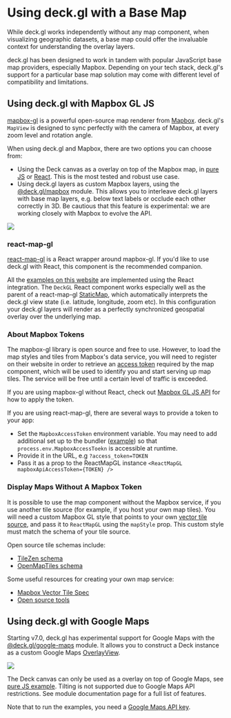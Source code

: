 # Using deck.gl with a Base Map

While deck.gl works independently without any map component, when visualizing geographic datasets, a base map could offer the invaluable context for understanding the overlay layers.

deck.gl has been designed to work in tandem with popular JavaScript base map providers, especially Mapbox. Depending on your tech stack, deck.gl's support for a particular base map solution may come with different level of compatibility and limitations.

## Using deck.gl with Mapbox GL JS

[mapbox-gl](https://github.com/mapbox/mapbox-gl-js) is a powerful open-source map renderer from [Mapbox](https://mapbox.com). deck.gl's `MapView` is designed to sync perfectly with the camera of Mapbox, at every zoom level and rotation angle.

When using deck.gl and Mapbox, there are two options you can choose from:

- Using the Deck canvas as a overlay on top of the Mapbox map, in [pure JS](https://github.com/visgl/deck.gl/tree/8.2-release/examples/get-started/pure-js/mapbox) or [React](https://github.com/visgl/deck.gl/tree/8.2-release/examples/get-started/react/mapbox). This is the most tested and robust use case.
- Using deck.gl layers as custom Mapbox layers, using the [@deck.gl/mapbox](/docs/api-reference/mapbox/overview.md) module. This allows you to interleave deck.gl layers with base map layers, e.g. below text labels or occlude each other correctly in 3D. Be cautious that this feature is experimental: we are working closely with Mapbox to evolve the API.

<img src="https://raw.github.com/visgl/deck.gl-data/master/images/whats-new/mapbox-layers.jpg" />


### react-map-gl

[react-map-gl](https://github.com/visgl/react-map-gl) is a React wrapper around mapbox-gl. If you'd like to use deck.gl with React, this component is the recommended companion.

All the [examples on this website](https://github.com/visgl/deck.gl/tree/8.2-release/examples/website) are implemented using the React integration. The `DeckGL` React component works especially well as the parent of a react-map-gl [StaticMap](https://visgl.github.io/react-map-gl/docs/api-reference/static-map), which automatically interprets the deck.gl view state (i.e. latitude, longitude, zoom etc). In this configuration your deck.gl layers will render as a perfectly synchronized geospatial overlay over the underlying map.

### About Mapbox Tokens

The mapbox-gl library is open source and free to use. However, to load the map styles and tiles from Mapbox's data service, you will need to register on their website in order to retrieve an [access token](https://docs.mapbox.com/help/how-mapbox-works/access-tokens/) required by the map component, which will be used to identify you and start serving up map tiles. The service will be free until a certain level of traffic is exceeded.

If you are using mapbox-gl without React, check out [Mapbox GL JS API](https://docs.mapbox.com/mapbox-gl-js/api/#accesstoken) for how to apply the token.

If you are using react-map-gl, there are several ways to provide a token to your app:

* Set the `MapboxAccessToken` environment variable. You may need to add additional set up to the bundler ([example](https://webpack.js.org/plugins/environment-plugin/)) so that `process.env.MapboxAccessToekn` is accessible at runtime.
* Provide it in the URL, e.g `?access_token=TOKEN`
* Pass it as a prop to the ReactMapGL instance `<ReactMapGL mapboxApiAccessToken={TOKEN} />`


### Display Maps Without A Mapbox Token

It is possible to use the map component without the Mapbox service, if you use another tile source (for example, if you host your own map tiles). You will need a custom Mapbox GL style that points to your own [vector tile source](https://www.mapbox.com/mapbox-gl-js/style-spec/), and pass it to `ReactMapGL` using the `mapStyle` prop. This custom style must match the schema of your tile source. 

Open source tile schemas include: 

- [TileZen schema](https://tilezen.readthedocs.io/en/latest/layers/)
- [OpenMapTiles schema ](https://openmaptiles.org/schema/)

Some useful resources for creating your own map service:

- [Mapbox Vector Tile Spec](https://www.mapbox.com/developers/vector-tiles/)
- [Open source tools](https://github.com/mapbox/awesome-vector-tiles)


## Using deck.gl with Google Maps

Starting v7.0, deck.gl has experimental support for Google Maps with the [@deck.gl/google-maps](/docs/api-reference/google-maps/overview.md) module. It allows you to construct a Deck instance as a custom Google Maps [OverlayView](https://developers.google.com/maps/documentation/javascript/reference/#OverlayView).

<img src="https://raw.github.com/visgl/deck.gl-data/master/images/whats-new/google-maps.jpg" />

The Deck canvas can only be used as a overlay on top of Google Maps, see [pure JS example](https://github.com/visgl/deck.gl/tree/8.2-release/examples/get-started/pure-js/google-maps). Tilting is not supported due to Google Maps API restrictions. See module documentation page for a full list of features.

Note that to run the examples, you need a [Google Maps API key](https://developers.google.com/maps/documentation/javascript/get-api-key).


